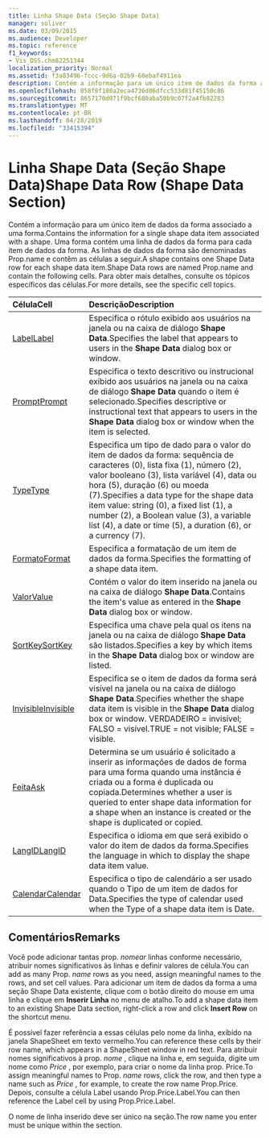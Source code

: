 ```yaml
---
title: Linha Shape Data (Seção Shape Data)
manager: soliver
ms.date: 03/09/2015
ms.audience: Developer
ms.topic: reference
f1_keywords:
- Vis_DSS.chm82251344
localization_priority: Normal
ms.assetid: f3a83496-fccc-9d6a-02b9-60ebaf4911ea
description: Contém a informação para um único item de dados da forma associado a uma forma. Uma forma contém uma linha de dados da forma para cada item de dados da forma. As linhas de dados da forma são denominadas Prop.name e contêm as células a seguir. Para obter mais detalhes, consulte os tópicos específicos das células.
ms.openlocfilehash: 058f8f180a2eca4736d06dfcc533d81f45150c86
ms.sourcegitcommit: 8657170d071f9bcf680aba50b9c07f2a4fb82283
ms.translationtype: MT
ms.contentlocale: pt-BR
ms.lasthandoff: 04/28/2019
ms.locfileid: "33415394"
---
```

# <a name="shape-data-row-shape-data-section"></a><span data-ttu-id="29b0c-105">Linha Shape Data (Seção Shape Data)</span><span class="sxs-lookup"><span data-stu-id="29b0c-105">Shape Data Row (Shape Data Section)</span></span>

<span data-ttu-id="29b0c-106">Contém a informação para um único item de dados da forma associado a uma forma.</span><span class="sxs-lookup"><span data-stu-id="29b0c-106">Contains the information for a single shape data item associated with a shape.</span></span> <span data-ttu-id="29b0c-107">Uma forma contém uma linha de dados da forma para cada item de dados da forma. As linhas de dados da forma são denominadas Prop.name e contêm as células a seguir.</span><span class="sxs-lookup"><span data-stu-id="29b0c-107">A shape contains one Shape Data row for each shape data item.Shape Data rows are named Prop.name and contain the following cells.</span></span> <span data-ttu-id="29b0c-108">Para obter mais detalhes, consulte os tópicos específicos das células.</span><span class="sxs-lookup"><span data-stu-id="29b0c-108">For more details, see the specific cell topics.</span></span>
  
|<span data-ttu-id="29b0c-109">**Célula**</span><span class="sxs-lookup"><span data-stu-id="29b0c-109">**Cell**</span></span>|<span data-ttu-id="29b0c-110">**Descrição**</span><span class="sxs-lookup"><span data-stu-id="29b0c-110">**Description**</span></span>|
|:-----|:-----|
|[<span data-ttu-id="29b0c-111">Label</span><span class="sxs-lookup"><span data-stu-id="29b0c-111">Label</span></span>](label-cell-shape-data-section.md) <br/> |<span data-ttu-id="29b0c-112">Especifica o rótulo exibido aos usuários na janela ou na caixa de diálogo **Shape Data**.</span><span class="sxs-lookup"><span data-stu-id="29b0c-112">Specifies the label that appears to users in the **Shape Data** dialog box or window.</span></span>  <br/> |
|[<span data-ttu-id="29b0c-113">Prompt</span><span class="sxs-lookup"><span data-stu-id="29b0c-113">Prompt</span></span>](prompt-cell-shape-data-section.md) <br/> |<span data-ttu-id="29b0c-114">Especifica o texto descritivo ou instrucional exibido aos usuários na janela ou na caixa de diálogo **Shape Data** quando o item é selecionado.</span><span class="sxs-lookup"><span data-stu-id="29b0c-114">Specifies descriptive or instructional text that appears to users in the **Shape Data** dialog box or window when the item is selected.</span></span>  <br/> |
|[<span data-ttu-id="29b0c-115">Type</span><span class="sxs-lookup"><span data-stu-id="29b0c-115">Type</span></span>](type-cell-shape-data-section.md) <br/> |<span data-ttu-id="29b0c-116">Especifica um tipo de dado para o valor do item de dados da forma: sequência de caracteres (0), lista fixa (1), número (2), valor booleano (3), lista variável (4), data ou hora (5), duração (6) ou moeda (7).</span><span class="sxs-lookup"><span data-stu-id="29b0c-116">Specifies a data type for the shape data item value: string (0), a fixed list (1), a number (2), a Boolean value (3), a variable list (4), a date or time (5), a duration (6), or a currency (7).</span></span>  <br/> |
|[<span data-ttu-id="29b0c-117">Formato</span><span class="sxs-lookup"><span data-stu-id="29b0c-117">Format</span></span>](format-cell-shape-data-section.md) <br/> |<span data-ttu-id="29b0c-118">Especifica a formatação de um item de dados da forma.</span><span class="sxs-lookup"><span data-stu-id="29b0c-118">Specifies the formatting of a shape data item.</span></span>  <br/> |
|[<span data-ttu-id="29b0c-119">Valor</span><span class="sxs-lookup"><span data-stu-id="29b0c-119">Value</span></span>](value-cell-shape-data-section.md) <br/> |<span data-ttu-id="29b0c-120">Contém o valor do item inserido na janela ou na caixa de diálogo **Shape Data**.</span><span class="sxs-lookup"><span data-stu-id="29b0c-120">Contains the item's value as entered in the **Shape Data** dialog box or window.</span></span>  <br/> |
|[<span data-ttu-id="29b0c-121">SortKey</span><span class="sxs-lookup"><span data-stu-id="29b0c-121">SortKey</span></span>](sortkey-cell-shape-data-section.md) <br/> |<span data-ttu-id="29b0c-122">Especifica uma chave pela qual os itens na janela ou na caixa de diálogo **Shape Data** são listados.</span><span class="sxs-lookup"><span data-stu-id="29b0c-122">Specifies a key by which items in the **Shape Data** dialog box or window are listed.</span></span>  <br/> |
|[<span data-ttu-id="29b0c-123">Invisible</span><span class="sxs-lookup"><span data-stu-id="29b0c-123">Invisible</span></span>](invisible-cell-shape-data-section.md) <br/> |<span data-ttu-id="29b0c-124">Especifica se o item de dados da forma será visível na janela ou na caixa de diálogo **Shape Data**.</span><span class="sxs-lookup"><span data-stu-id="29b0c-124">Specifies whether the shape data item is visible in the **Shape Data** dialog box or window.</span></span> <span data-ttu-id="29b0c-125">VERDADEIRO = invisível; FALSO = visível.</span><span class="sxs-lookup"><span data-stu-id="29b0c-125">TRUE = not visible; FALSE = visible.</span></span>  <br/> |
|[<span data-ttu-id="29b0c-126">Feita</span><span class="sxs-lookup"><span data-stu-id="29b0c-126">Ask</span></span>](ask-cell-shape-data-section.md) <br/> |<span data-ttu-id="29b0c-127">Determina se um usuário é solicitado a inserir as informações de dados de forma para uma forma quando uma instância é criada ou a forma é duplicada ou copiada.</span><span class="sxs-lookup"><span data-stu-id="29b0c-127">Determines whether a user is queried to enter shape data information for a shape when an instance is created or the shape is duplicated or copied.</span></span>  <br/> |
|[<span data-ttu-id="29b0c-128">LangID</span><span class="sxs-lookup"><span data-stu-id="29b0c-128">LangID</span></span>](langid-cell-shape-data-section.md) <br/> |<span data-ttu-id="29b0c-129">Especifica o idioma em que será exibido o valor do item de dados da forma.</span><span class="sxs-lookup"><span data-stu-id="29b0c-129">Specifies the language in which to display the shape data item value.</span></span>  <br/> |
|[<span data-ttu-id="29b0c-130">Calendar</span><span class="sxs-lookup"><span data-stu-id="29b0c-130">Calendar</span></span>](calendar-cell-miscellaneous-section.md) <br/> |<span data-ttu-id="29b0c-131">Especifica o tipo de calendário a ser usado quando o Tipo de um item de dados for Data.</span><span class="sxs-lookup"><span data-stu-id="29b0c-131">Specifies the type of calendar used when the Type of a shape data item is Date.</span></span>  <br/> |
   
## <a name="remarks"></a><span data-ttu-id="29b0c-132">Comentários</span><span class="sxs-lookup"><span data-stu-id="29b0c-132">Remarks</span></span>

 <span data-ttu-id="29b0c-133">Você pode adicionar tantas prop.  *nomear* linhas conforme necessário, atribuir nomes significativos às linhas e definir valores de célula.</span><span class="sxs-lookup"><span data-stu-id="29b0c-133">You can add as many Prop.  *name*  rows as you need, assign meaningful names to the rows, and set cell values.</span></span> <span data-ttu-id="29b0c-134">Para adicionar um item de dados da forma a uma seção Shape Data existente, clique com o botão direito do mouse em uma linha e clique em **Inserir Linha** no menu de atalho.</span><span class="sxs-lookup"><span data-stu-id="29b0c-134">To add a shape data item to an existing Shape Data section, right-click a row and click **Insert Row** on the shortcut menu.</span></span> 
  
<span data-ttu-id="29b0c-135">É possível fazer referência a essas células pelo nome da linha, exibido na janela ShapeSheet em texto vermelho.</span><span class="sxs-lookup"><span data-stu-id="29b0c-135">You can reference these cells by their row name, which appears in a ShapeSheet window in red text.</span></span> <span data-ttu-id="29b0c-136">Para atribuir nomes significativos à prop. *nome* , clique na linha e, em seguida, digite um nome como *Price* , por exemplo, para criar o nome da linha prop. Price.</span><span class="sxs-lookup"><span data-stu-id="29b0c-136">To assign meaningful names to Prop. *name*  rows, click the row, and then type a name such as  *Price*  , for example, to create the row name Prop.Price.</span></span> <span data-ttu-id="29b0c-137">Depois, consulte a célula Label usando Prop.Price.Label.</span><span class="sxs-lookup"><span data-stu-id="29b0c-137">You can then reference the Label cell by using Prop.Price.Label.</span></span> 
  
<span data-ttu-id="29b0c-138">O nome de linha inserido deve ser único na seção.</span><span class="sxs-lookup"><span data-stu-id="29b0c-138">The row name you enter must be unique within the section.</span></span>
  

